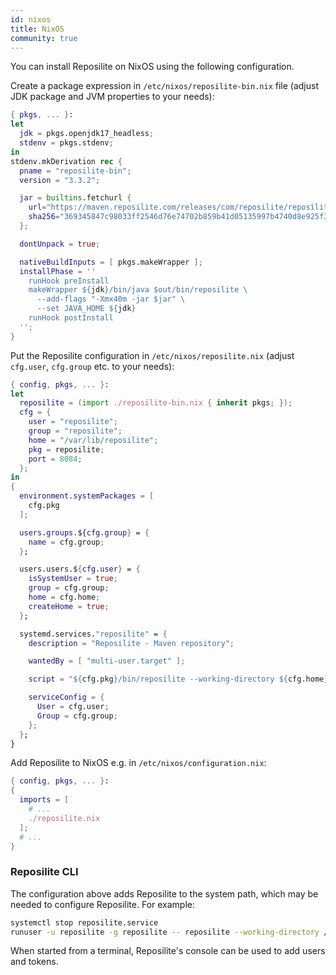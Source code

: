 ```yaml
---
id: nixos
title: NixOS
community: true
---
```


You can install Reposilite on NixOS using the following configuration.

Create a package expression in `/etc/nixos/reposilite-bin.nix` file (adjust JDK package 
and JVM properties to your needs):

```nix
{ pkgs, ... }:
let
  jdk = pkgs.openjdk17_headless;
  stdenv = pkgs.stdenv;
in
stdenv.mkDerivation rec {
  pname = "reposilite-bin";
  version = "3.3.2";

  jar = builtins.fetchurl {
    url="https://maven.reposilite.com/releases/com/reposilite/reposilite/${version}/reposilite-${version}-all.jar";
    sha256="369345847c98033ff2546d76e74702b859b41d05135997b4740d8e925f361a85";
  };

  dontUnpack = true;

  nativeBuildInputs = [ pkgs.makeWrapper ];
  installPhase = ''
    runHook preInstall
    makeWrapper ${jdk}/bin/java $out/bin/reposilite \
      --add-flags "-Xmx40m -jar $jar" \
      --set JAVA_HOME ${jdk}
    runHook postInstall
  '';
}
```

Put the Reposilite configuration in `/etc/nixos/reposilite.nix` (adjust `cfg.user`, `cfg.group` 
etc. to your needs):

```nix
{ config, pkgs, ... }:
let 
  reposilite = (import ./reposilite-bin.nix { inherit pkgs; }); 
  cfg = { 
    user = "reposilite"; 
    group = "reposilite"; 
    home = "/var/lib/reposilite"; 
    pkg = reposilite; 
    port = 8084;
  };
in
{
  environment.systemPackages = [
    cfg.pkg
  ];

  users.groups.${cfg.group} = {
    name = cfg.group;
  };

  users.users.${cfg.user} = {
    isSystemUser = true;
    group = cfg.group;
    home = cfg.home;
    createHome = true;
  };

  systemd.services."reposilite" = {
    description = "Reposilite - Maven repository";

    wantedBy = [ "multi-user.target" ];

    script = "${cfg.pkg}/bin/reposilite --working-directory ${cfg.home} --port ${toString cfg.port}";

    serviceConfig = {
      User = cfg.user;
      Group = cfg.group;
    };
  };
}
```
Add Reposilite to NixOS e.g. in `/etc/nixos/configuration.nix`:

```nix
{ config, pkgs, ... }:
{
  imports = [
    # ...
    ./reposilite.nix
  ];
  # ...
}
```

### Reposilite CLI

The configuration above adds Reposilite to the system path, which may be needed to configure 
Reposilite. For example:

```bash
systemctl stop reposilite.service
runuser -u reposilite -g reposilite -- reposilite --working-directory /var/lib/reposilite --port 8084
```

When started from a terminal, Reposilite's console can be used to add users and tokens.
